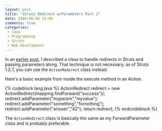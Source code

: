```yaml
---
layout: post
title: "Struts Redirect w/Parameters Part 2"
date: 2006-06-04 23:00
comments: true
categories: 
 - Java
 - Programming
 - Struts
 - Web Development
---
```

In an [earlier post](/blog/2006/01/23/struts-redirect-w-slash-parameters/), I described a class to handle redirects in Struts and passing parameters along. That technique is not necessary; as of Struts 1.2.7, you can use the `ActionRedirect` class instead.

Here's a basic example from inside the execute method in an Action.

{% codeblock lang:java %}
ActionRedirect redirect = new ActionRedirect(mapping.findForward("success"));
redirect.addParameter("myparam","myvalue");
redirect.addParameter("something","fornothing");
redirect.addParameter("answer","42");
return redirect;
{% endcodeblock %}

The `ActionRedirect` class is basically the same as my ForwardParameter class and is probably preferable.